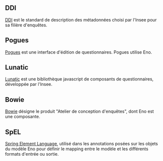 ## DDI
[DDI](https://ddialliance.org/) est le standard de description des métadonnées choisi par l'Insee pour sa filière d'enquêtes.

## Pogues
[Pogues](https://github.com/InseeFr/Pogues) est une interface d'édition de questionnaires. Pogues utilise Eno.

## Lunatic
[Lunatic](https://github.com/InseeFr/Lunatic) est une bibliothèque javascript de composants de questionnaires, développée par l'Insee.

## Bowie
[Bowie](https://github.com/InseeFr/Bowie) désigne le produit "Atelier de conception d'enquêtes", dont Eno est une composante.

## SpEL
[Spring Element Language](https://docs.spring.io/spring-framework/docs/current/reference/html/core.html), utilisé dans les annotations posées sur les objets du modèle Eno pour définir le mapping entre le modèle et les différents formats d'entrée ou sortie.
